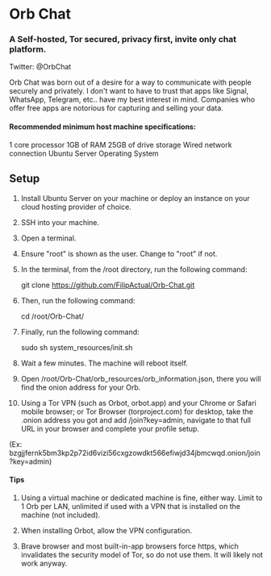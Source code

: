 # Orb Chat
### A Self-hosted, Tor secured, privacy first, invite only chat platform.
Twitter: @OrbChat

Orb Chat was born out of a desire for a way to communicate with people securely and privately. I don't want to have to trust that apps like Signal, WhatsApp, Telegram, etc.. have my best interest in mind. Companies who offer free apps are notorious for capturing and selling your data.

#### Recommended minimum host machine specifications:

1 core processor
1GB of RAM
25GB of drive storage
Wired network connection
Ubuntu Server Operating System

## Setup

1) Install Ubuntu Server on your machine or deploy an instance on your cloud hosting provider of choice.

2) SSH into your machine.

3) Open a terminal.

4) Ensure "root" is shown as the user. Change to "root" if not.

5) In the terminal, from the /root directory, run the following command:

    git clone https://github.com/FilipActual/Orb-Chat.git

6) Then, run the following command:

    cd /root/Orb-Chat/

7) Finally, run the following command:

    sudo sh system_resources/init.sh

8) Wait a few minutes. The machine will reboot itself.

9) Open /root/Orb-Chat/orb_resources/orb_information.json, there you will find the onion address for your Orb.

10) Using a Tor VPN (such as Orbot, orbot.app) and your Chrome or Safari mobile browser; or Tor Browser (torproject.com) for desktop, take the .onion address you got and add /join?key=admin, navigate to that full URL in your browser and complete your profile setup.

(Ex: bzgjjfernk5bm3kp2p72id6vizi56cxgzowdkt566efiwjd34jbmcwqd.onion/join?key=admin)

#### Tips

1) Using a virtual machine or dedicated machine is fine, either way.
Limit to 1 Orb per LAN, unlimited if used with a VPN that is installed on the machine (not included).

2) When installing Orbot, allow the VPN configuration.

3) Brave browser and most built-in-app browsers force https, which invalidates the security model of Tor, so do not use them. It will likely not work anyway.